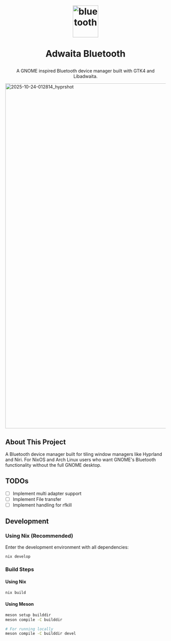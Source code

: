 


<h1>
<p align="center">
  <img width="80" height="100" alt="bluetooth" src="https://github.com/user-attachments/assets/f9f9e18c-2cd3-48f6-a465-d228b2f223c3" />
  <br>
  <br>
  Adwaita Bluetooth
</h1>
<p align="center">
    A GNOME inspired Bluetooth device manager built with GTK4 and Libadwaita.
    <br />
</p>
</p>

<img width="1920" height="1080" alt="2025-10-24-012814_hyprshot" src="https://github.com/user-attachments/assets/e99347a2-7ced-42cf-940a-8d1046afdb76" />


## About This Project

A Bluetooth device manager built for tiling window managers like Hyprland and Niri. For NixOS and Arch Linux users who want GNOME's Bluetooth functionality without the full GNOME desktop.

## TODOs

- [ ] Implement multi adapter support
- [ ] Implement File transfer
- [ ] Implement handling for rfkill

## Development

### Using Nix (Recommended)

Enter the development environment with all dependencies:

```bash
nix develop
```

### Build Steps

#### Using Nix

```bash
nix build
```

#### Using Meson

```bash
meson setup builddir
meson compile -C builddir

# For running locally
meson compile -C builddir devel
```
